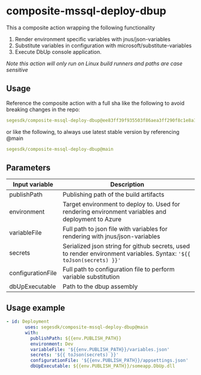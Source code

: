 # composite-mssql-deploy-dbup

This a composite action wrapping the following functionality

1. Render environment specific variables with jnus/json-variables
2. Substitute variables in configuration with microsoft/substitute-variables
3. Execute DbUp console application.

*Note this action will only run on Linux build runners and paths are case sensitive*

## Usage

Reference the composite action with a full sha like the following to avoid breaking changes in the repo:
```yaml
segesdk/composite-mssql-deploy-dbup@ee83ff39f935503f86aea3ff290f8c1e8a1cdb61
```
or like the following, to always use latest stable version by referencing @main

```yaml
segesdk/composite-mssql-deploy-dbup@main
```

## Parameters

| Input variable | Description |
|----------|----------|
|publishPath | Publishing path of the build artifacts |
|environment | Target environment to deploy to. Used for rendering environment variables and deployment to Azure
|variableFile| Full path to json file with variables for rendering with jnus/json-variables|
|secrets|Serialized json string for github secrets, used to render environment variables. Syntax: `'${{ toJson(secrets) }}'`|
|configurationFile|Full path to configuration file to perform variable substitution|
|dbUpExecutable|Path to the dbup assembly|


## Usage example
```yaml
- id: Deployment
       uses: segesdk/composite-mssql-deploy-dbup@main
       with:
         publishPath: ${{env.PUBLISH_PATH}}
         environment: Dev
         variableFile: '${{env.PUBLISH_PATH}}/variables.json'
         secrets: '${{ toJson(secrets) }}'
         configurationFile: '${{env.PUBLISH_PATH}}/appsettings.json'
         dbUpExecutable: ${{env.PUBLISH_PATH}}/someapp.DbUp.dll
```


